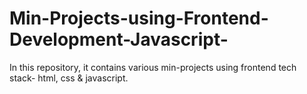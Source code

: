 # Min-Projects-using-Frontend-Development-Javascript-
In this repository, it contains various min-projects using frontend tech stack- html, css &amp; javascript.
